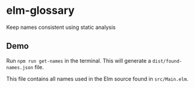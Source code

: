 # elm-glossary
 Keep names consistent using static analysis

## Demo

Run `npm run get-names` in the terminal. This will generate a `dist/found-names.json` file.

This file contains all names used in the Elm source found in `src/Main.elm`.
